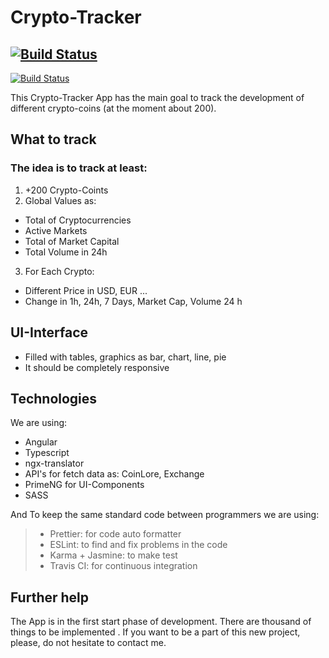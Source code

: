 # Crypto-Tracker

## [![Build Status](https://travis-ci.org/MKortmann/Crypto-Tracker.svg?branch=master)](https://travis-ci.org/MKortmann/Crypto-Tracker.svg?branch=master)

[![Build Status](https://travis-ci.org/MKortmann/Crypto-Tracker.svg?branch=master)](https://travis-ci.org/MKortmann/Crypto-Tracker.svg?branch=master)

This Crypto-Tracker App has the main goal to track the development of different crypto-coins (at the moment about 200).

## What to track

### The idea is to track at least:

1. +200 Crypto-Coints
2. Global Values as:

- Total of Cryptocurrencies
- Active Markets
- Total of Market Capital
- Total Volume in 24h

3. For Each Crypto:

- Different Price in USD, EUR ...
- Change in 1h, 24h, 7 Days, Market Cap, Volume 24 h

## UI-Interface

- Filled with tables, graphics as bar, chart, line, pie
- It should be completely responsive

## Technologies

We are using:

- Angular
- Typescript
- ngx-translator
- API's for fetch data as: CoinLore, Exchange
- PrimeNG for UI-Components
- SASS

And To keep the same standard code between programmers we are using:

> - Prettier: for code auto formatter
> - ESLint: to find and fix problems in the code
> - Karma + Jasmine: to make test
> - Travis CI: for continuous integration

## Further help

The App is in the first start phase of development. There are thousand of things to be implemented . If you want to be a part of this new project, please, do not hesitate to contact me.
